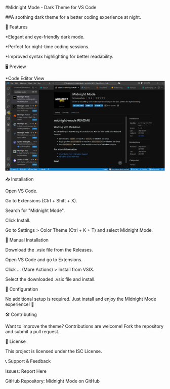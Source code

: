 <!-- # Midnight Mode Theme

## Working with Markdown

You can author your README using Visual Studio Code. Here are some useful editor keyboard shortcuts:

* Split the editor (`Cmd+\` on macOS or `Ctrl+\` on Windows and Linux).
* Toggle preview (`Shift+Cmd+V` on macOS or `Shift+Ctrl+V` on Windows and Linux).
* Press `Ctrl+Space` (Windows, Linux, macOS) to see a list of Markdown snippets.

## For more information

* [Visual Studio Code's Markdown Support](http://code.visualstudio.com/docs/languages/markdown)
* [Markdown Syntax Reference](https://help.github.com/articles/markdown-basics/)

**Enjoy!** -->

#Midnight Mode - Dark Theme for VS Code

##A soothing dark theme for a better coding experience at night.

📌 Features

*Elegant and eye-friendly dark mode.

*Perfect for night-time coding sessions.

*Improved syntax highlighting for better readability.

🖥️ Preview

*Code Editor View
![Extention](image.png)



📥 Installation

Open VS Code.

Go to Extensions (Ctrl + Shift + X).

Search for "Midnight Mode".

Click Install.

Go to Settings > Color Theme (Ctrl + K + T) and select Midnight Mode.

🚀 Manual Installation

Download the .vsix file from the Releases.

Open VS Code and go to Extensions.

Click ... (More Actions) > Install from VSIX.

Select the downloaded .vsix file and install.

🔧 Configuration

No additional setup is required. Just install and enjoy the Midnight Mode experience! 🎨

🛠️ Contributing

Want to improve the theme? Contributions are welcome! Fork the repository and submit a pull request.

📄 License

This project is licensed under the ISC License.

📞 Support & Feedback

Issues: Report Here

GitHub Repository: Midnight Mode on GitHub